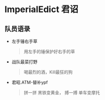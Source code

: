 # ImperialEdict 君诏


## 队员语录

- 左手锤右手草

  > 用左手的锤保护好右手的草

- 战队最菜打野

  > 喝最烈的酒，Kill最狂的狗
  
- 君昭.ATM-替补ypf

  > 拼一拼 黑铁变黄金， 搏一搏 单车变摩托


